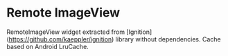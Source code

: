 Remote ImageView
=================

RemoteImageView widget extracted from [Ignition] (https://github.com/kaeppler/ignition) library without dependencies. Cache based on Android LruCache.